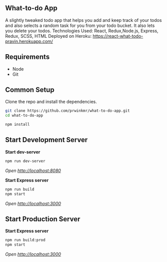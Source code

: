 ## What-to-do App
A slightly tweaked todo app that helps you add and keep track of your todos and also selects a random task for you from your todo bucket. It also lets you delete your todos. 
Technologies Used: React, Redux,Node.js, Express, Redux, SCSS, HTML
Deployed on Heroku: https://react-what-todo-pravin.herokuapp.com/


## Requirements
* Node
* Git

## Common Setup
Clone the repo and install the dependencies.
```bash
git clone https://github.com/prwinkmr/what-to-do-app.git
cd what-to-do-app
```
```bash
npm install
```

## Start Development Server
**Start dev-server**
```bash
npm run dev-server
```
*Open [http://localhost:8080](http://localhost:8080)*

**Start Express server**
```bash
npm run build
npm start
```
*Open [http://localhost:3000](http://localhost:3000)*

## Start Production Server
**Start Express server**
```bash
npm run build:prod
npm start
```
*Open [http://localhost:3000](http://localhost:3000)*
